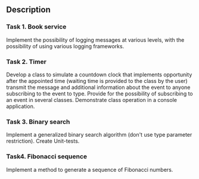 ## Description 

### Task 1. Book service

Implement the possibility of logging messages at various levels, with the possibility of using various logging frameworks.

### Task 2. Timer

Develop a class to simulate a countdown clock that implements opportunity after the appointed time (waiting time is provided to the class by the user) transmit the message and additional information about the event to anyone subscribing to the event to type. Provide for the possibility of subscribing to an event in several classes. Demonstrate class operation in a console application.

### Task 3. Binary search

Implement a generalized binary search algorithm (don't use type parameter restriction). Create Unit-tests.

### Task4. Fibonacci sequence

Implement a method to generate a sequence of Fibonacci numbers.